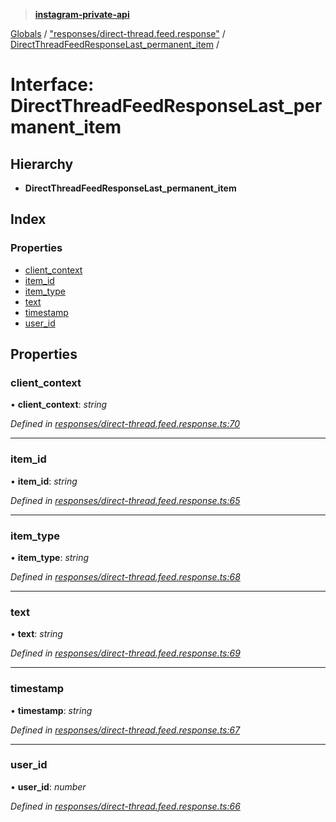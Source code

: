 > **[instagram-private-api](../README.md)**

[Globals](../README.md) / ["responses/direct-thread.feed.response"](../modules/_responses_direct_thread_feed_response_.md) / [DirectThreadFeedResponseLast_permanent_item](_responses_direct_thread_feed_response_.directthreadfeedresponselast_permanent_item.md) /

# Interface: DirectThreadFeedResponseLast_permanent_item

## Hierarchy

* **DirectThreadFeedResponseLast_permanent_item**

## Index

### Properties

* [client_context](_responses_direct_thread_feed_response_.directthreadfeedresponselast_permanent_item.md#client_context)
* [item_id](_responses_direct_thread_feed_response_.directthreadfeedresponselast_permanent_item.md#item_id)
* [item_type](_responses_direct_thread_feed_response_.directthreadfeedresponselast_permanent_item.md#item_type)
* [text](_responses_direct_thread_feed_response_.directthreadfeedresponselast_permanent_item.md#text)
* [timestamp](_responses_direct_thread_feed_response_.directthreadfeedresponselast_permanent_item.md#timestamp)
* [user_id](_responses_direct_thread_feed_response_.directthreadfeedresponselast_permanent_item.md#user_id)

## Properties

###  client_context

• **client_context**: *string*

*Defined in [responses/direct-thread.feed.response.ts:70](https://github.com/dilame/instagram-private-api/blob/3e16058/src/responses/direct-thread.feed.response.ts#L70)*

___

###  item_id

• **item_id**: *string*

*Defined in [responses/direct-thread.feed.response.ts:65](https://github.com/dilame/instagram-private-api/blob/3e16058/src/responses/direct-thread.feed.response.ts#L65)*

___

###  item_type

• **item_type**: *string*

*Defined in [responses/direct-thread.feed.response.ts:68](https://github.com/dilame/instagram-private-api/blob/3e16058/src/responses/direct-thread.feed.response.ts#L68)*

___

###  text

• **text**: *string*

*Defined in [responses/direct-thread.feed.response.ts:69](https://github.com/dilame/instagram-private-api/blob/3e16058/src/responses/direct-thread.feed.response.ts#L69)*

___

###  timestamp

• **timestamp**: *string*

*Defined in [responses/direct-thread.feed.response.ts:67](https://github.com/dilame/instagram-private-api/blob/3e16058/src/responses/direct-thread.feed.response.ts#L67)*

___

###  user_id

• **user_id**: *number*

*Defined in [responses/direct-thread.feed.response.ts:66](https://github.com/dilame/instagram-private-api/blob/3e16058/src/responses/direct-thread.feed.response.ts#L66)*